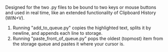 Designed for the two .py files to be bound to two keys or mouse buttons and used in real time, like an extended functionality of Clipboard History (WIN+V).

1. Running "add_to_queue.py" copies the highlighted text, splits it by newline, and appends each line to storage.
2. Running "paste_front_of_queue.py" pops the oldest (topmost) item from the storage queue and pastes it where your cursor is.
